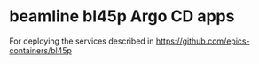 # beamline bl45p Argo CD apps

For deploying the services described in https://github.com/epics-containers/bl45p


